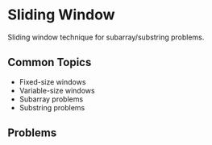 # Sliding Window

Sliding window technique for subarray/substring problems.

## Common Topics
- Fixed-size windows
- Variable-size windows
- Subarray problems
- Substring problems

## Problems
<!-- Add your solved problems here -->
